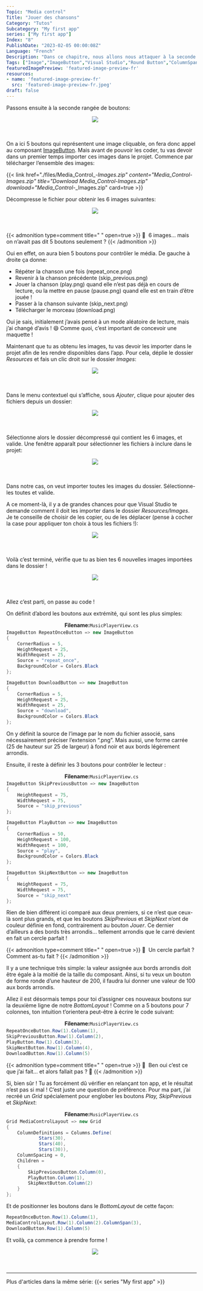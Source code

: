 ```yaml
---
Topic: "Media control"
Title: "Jouer des chansons"
Category: "Tutos"
Subcategory: "My first app"
series: ["My first app"]
Index: "8"
PublishDate: "2023-02-05 00:00:08Z"
Language: "French"
Description: "Dans ce chapitre, nous allons nous attaquer à la seconde rangée de boutons, et permettre à l’utilisateur de contrôler le média !"
Tags: ["Image","ImageButton","Visual Studio","Round Button","ColumnSpan"]
featuredImagePreview: 'featured-image-preview-fr'
resources:
- name: 'featured-image-preview-fr'
  src: 'featured-image-preview-fr.jpeg'
draft: false
---
```


<!--more-->

<style>
.img-sizes{min-height:50px;max-height:600px;min-width:50px;max-width:600px;height:auto;width:auto}
</style>
Passons ensuite à la seconde rangée de boutons:

<figure><p align="center"><img class="img-sizes" src="./images/3BA4EBED916B74ED7B3AD4B770FFAC23.png"></p></figure>



On a ici 5 boutons qui représentent une image cliquable, on fera donc appel au composant [ImageButton](https://learn.microsoft.com/en-us/dotnet/maui/user-interface/controls/imagebutton). Mais avant de pouvoir les coder, tu vas devoir dans un premier temps importer ces images dans le projet. Commence par télécharger l’ensemble des images:

{{< link href="./files/Media_Control_-_Images.zip" content="Media_Control_-_Images.zip" title="Download Media_Control_-_Images.zip" download="Media_Control_-_Images.zip" card=true >}}




Décompresse le fichier pour obtenir les 6 images suivantes:

<figure><p align="center"><img class="img-sizes" src="./images/2E090B2B8F1350B550776023FA314EB4.png"></p></figure>




{{< admonition type=comment title="‎ " open=true >}}
🐒‎ ‎ 6 images… mais on n’avait pas dit 5 boutons seulement ?
{{< /admonition >}}



Oui en effet, on aura bien 5 boutons pour contrôler le média. De gauche à droite ça donne:

* Répéter la chanson une fois (repeat_once.png)
* Revenir à la chanson précédente (skip_previous.png)
* Jouer la chanson (play.png) quand elle n’est pas déjà en cours de lecture, ou la mettre en pause (pause.png) quand elle est en train d’être jouée !
* Passer à la chanson suivante (skip_next.png)
* Télécharger le morceau (download.png)


Oui je sais, initialement j’avais pensé à un mode aléatoire de lecture, mais j’ai changé d’avis ! 😄 Comme quoi, c’est important de concevoir une maquette !

Maintenant que tu as obtenu les images, tu vas devoir les importer dans le projet afin de les rendre disponibles dans l’app. Pour cela, déplie le dossier *Resources* et fais un clic droit sur le dossier *Images*:

<figure><p align="center"><img class="img-sizes" src="./images/0F64B307F99690E87648DFC47C81F02C.png"></p></figure>



Dans le menu contextuel qui s’affiche, sous *Ajouter*, clique pour ajouter des fichiers depuis un dossier:

<figure><p align="center"><img class="img-sizes" src="./images/693BBF570360FA0FD6CD0CFA107F4BC3.png"></p></figure>



Sélectionne alors le dossier décompressé qui contient les 6 images, et valide. Une fenêtre apparaît pour sélectionner les fichiers à inclure dans le projet:

<figure><p align="center"><img class="img-sizes" src="./images/773A0DDCB14EF44FA3318865EF20521A.png"></p></figure>



Dans notre cas, on veut importer toutes les images du dossier. Sélectionne-les toutes et valide.

A ce moment-là, il y a de grandes chances pour que Visual Studio te demande comment il doit les importer dans le dossier *Resources/Images*. Je te conseille de choisir de les copier, ou de les déplacer (pense à cocher la case pour appliquer ton choix à tous les fichiers !):

<figure><p align="center"><img class="img-sizes" src="./images/C4976CEE27F3207173C4D5DB9147591B.png"></p></figure>



Voilà c’est terminé, vérifie que tu as bien tes 6 nouvelles images importées dans le dossier !

<figure><p align="center"><img class="img-sizes" src="./images/BE9B7B0BEE89CB13A55196568E193B1D.png"></p></figure>



Allez c’est parti, on passe au code !

On définit d’abord les boutons aux extrémité, qui sont les plus simples:

<p align="center" style="margin-bottom:-10px"><strong>Filename:</strong><code>MusicPlayerView.cs</code></p>

```csharp
ImageButton RepeatOnceButton => new ImageButton
{
    CornerRadius = 5,
    HeightRequest = 25,
    WidthRequest = 25,
    Source = "repeat_once",
    BackgroundColor = Colors.Black
};

ImageButton DownloadButton => new ImageButton
{
    CornerRadius = 5,
    HeightRequest = 25,
    WidthRequest = 25,
    Source = "download",
    BackgroundColor = Colors.Black
};
```




On y définit la source de l’image par le nom du fichier associé, sans nécessairement préciser l’extension “.png”. Mais aussi, une forme carrée (25 de hauteur sur 25 de largeur) à fond noir et aux bords légèrement arrondis.

Ensuite, il reste à définir les 3 boutons pour contrôler le lecteur :

<p align="center" style="margin-bottom:-10px"><strong>Filename:</strong><code>MusicPlayerView.cs</code></p>

```csharp
ImageButton SkipPreviousButton => new ImageButton
{
    HeightRequest = 75,
    WidthRequest = 75,
    Source = "skip_previous"
};

ImageButton PlayButton => new ImageButton
{
    CornerRadius = 50,
    HeightRequest = 100,
    WidthRequest = 100,
    Source = "play",
    BackgroundColor = Colors.Black
};

ImageButton SkipNextButton => new ImageButton
{
    HeightRequest = 75,
    WidthRequest = 75,
    Source = "skip_next"
};
```




Rien de bien différent ici comparé aux deux premiers, si ce n’est que ceux-là sont plus grands, et que les boutons *SkipPrevious* et *SkipNext* n’ont de couleur définie en fond, contrairement au bouton *Jouer*. Ce dernier d’ailleurs a des bords très arrondis… tellement arrondis que le carré devient en fait un cercle parfait !




{{< admonition type=comment title="‎ " open=true >}}
🐒‎ ‎ Un cercle parfait ? Comment as-tu fait ?
{{< /admonition >}}



Il y a une technique très simple: la valeur assignée aux bords arrondis doit être égale à la moitié de la taille du composant. Ainsi, si tu veux un bouton de forme ronde d’une hauteur de 200, il faudra lui donner une valeur de 100 aux bords arrondis.

Allez il est désormais temps pour toi d’assigner ces nouveaux boutons sur la deuxième ligne de notre *BottomLayout* ! Comme on a 5 boutons pour 7 colonnes, ton intuition t’orientera peut-être à écrire le code suivant:

<p align="center" style="margin-bottom:-10px"><strong>Filename:</strong><code>MusicPlayerView.cs</code></p>

```csharp
RepeatOnceButton.Row(1).Column(1),
SkipPreviousButton.Row(1).Column(2),
PlayButton.Row(1).Column(3),
SkipNextButton.Row(1).Column(4),
DownloadButton.Row(1).Column(5)
```





{{< admonition type=comment title="‎ " open=true >}}
🐒‎ ‎ Ben oui c’est ce que j’ai fait… et alors fallait pas ? 🙈
{{< /admonition >}}



Si, bien sûr ! Tu as forcément dû vérifier en relançant ton app, et le résultat n’est pas si mal ! C’est juste une question de préférence. Pour ma part, j’ai recréé un *Grid* spécialement pour englober les boutons *Play, SkipPrevious* et *SkipNext*:

<p align="center" style="margin-bottom:-10px"><strong>Filename:</strong><code>MusicPlayerView.cs</code></p>

```csharp
Grid MediaControlLayout => new Grid
{
    ColumnDefinitions = Columns.Define(
            Stars(30),
            Stars(40),
            Stars(30)),
    ColumnSpacing = 0,
    Children =
    {
        SkipPreviousButton.Column(0),
        PlayButton.Column(1),
        SkipNextButton.Column(2)
    }
};
```




Et de positionner les boutons dans le *BottomLayout* de cette façon:

```csharp
RepeatOnceButton.Row(1).Column(1),
MediaControlLayout.Row(1).Column(2).ColumnSpan(3),
DownloadButton.Row(1).Column(5)
```




Et voilà, ça commence à prendre forme !

<figure><p align="center"><img class="img-sizes" src="./images/5A57E2624C935EF62843C22CC4449E14.png"></p></figure>

---
Plus d'articles dans la même série:
{{< series "My first app" >}}
